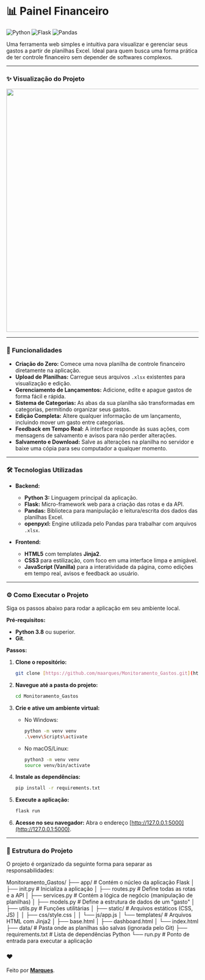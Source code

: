 # 📊 Painel Financeiro

![Python](https://img.shields.io/badge/Python-3.8%2B-blue?style=for-the-badge&logo=python)
![Flask](https://img.shields.io/badge/Flask-2.0-black?style=for-the-badge&logo=flask)
![Pandas](https://img.shields.io/badge/Pandas-1.3-green?style=for-the-badge&logo=pandas)

Uma ferramenta web simples e intuitiva para visualizar e gerenciar seus gastos a partir de planilhas Excel. Ideal para quem busca uma forma prática de ter controle financeiro sem depender de softwares complexos.

---

### ✨ Visualização do Projeto

<p align="center">
  <img width="1363" height="636" alt="Image" src="https://github.com/user-attachments/assets/d5579c0d-4173-4c58-8815-3c25d447b741" />
</p>

---

### 🚀 Funcionalidades

* **Criação do Zero:** Comece uma nova planilha de controle financeiro diretamente na aplicação.
* **Upload de Planilhas:** Carregue seus arquivos `.xlsx` existentes para visualização e edição.
* **Gerenciamento de Lançamentos:** Adicione, edite e apague gastos de forma fácil e rápida.
* **Sistema de Categorias:** As abas da sua planilha são transformadas em categorias, permitindo organizar seus gastos.
* **Edição Completa:** Altere qualquer informação de um lançamento, incluindo mover um gasto entre categorias.
* **Feedback em Tempo Real:** A interface responde às suas ações, com mensagens de salvamento e avisos para não perder alterações.
* **Salvamento e Download:** Salve as alterações na planilha no servidor e baixe uma cópia para seu computador a qualquer momento.

---

### 🛠️ Tecnologias Utilizadas

* **Backend:**
    * **Python 3:** Linguagem principal da aplicação.
    * **Flask:** Micro-framework web para a criação das rotas e da API.
    * **Pandas:** Biblioteca para manipulação e leitura/escrita dos dados das planilhas Excel.
    * **openpyxl:** Engine utilizada pelo Pandas para trabalhar com arquivos `.xlsx`.

* **Frontend:**
    * **HTML5** com templates **Jinja2**.
    * **CSS3** para estilização, com foco em uma interface limpa e amigável.
    * **JavaScript (Vanilla)** para a interatividade da página, como edições em tempo real, avisos e feedback ao usuário.

---

### ⚙️ Como Executar o Projeto

Siga os passos abaixo para rodar a aplicação em seu ambiente local.

**Pré-requisitos:**
* **Python 3.8** ou superior.
* **Git**.

**Passos:**

1.  **Clone o repositório:**
    ```bash
    git clone [https://github.com/maarques/Monitoramento_Gastos.git](https://github.com/maarques/Monitoramento_Gastos.git)
    ```

2.  **Navegue até a pasta do projeto:**
    ```bash
    cd Monitoramento_Gastos
    ```

3.  **Crie e ative um ambiente virtual:**
    * No Windows:
        ```bash
        python -m venv venv
        .\venv\Scripts\activate
        ```
    * No macOS/Linux:
        ```bash
        python3 -m venv venv
        source venv/bin/activate
        ```

4.  **Instale as dependências:**
    ```bash
    pip install -r requirements.txt
    ```

5.  **Execute a aplicação:**
    ```bash
    flask run
    ```

6.  **Acesse no seu navegador:**
    Abra o endereço [http://127.0.0.1:5000](http://127.0.0.1:5000).

---

### 📁 Estrutura do Projeto

O projeto é organizado da seguinte forma para separar as responsabilidades:

Monitoramento_Gastos/
├── app/                  # Contém o núcleo da aplicação Flask
│   ├── init.py       # Inicializa a aplicação
│   ├── routes.py         # Define todas as rotas e a API
│   ├── services.py       # Contém a lógica de negócio (manipulação de planilhas)
│   ├── models.py         # Define a estrutura de dados de um "gasto"
│   ├── utils.py          # Funções utilitárias
│   ├── static/           # Arquivos estáticos (CSS, JS)
│   │   ├── css/style.css
│   │   └── js/app.js
│   └── templates/        # Arquivos HTML com Jinja2
│       ├── base.html
│       ├── dashboard.html
│       └── index.html
├── data/                 # Pasta onde as planilhas são salvas (ignorada pelo Git)
├── requirements.txt      # Lista de dependências Python
└── run.py                # Ponto de entrada para executar a aplicação

### ❤️
Feito por **[Marques](https://github.com/maarques)**.
